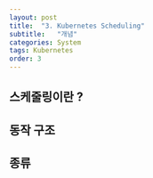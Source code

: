 ```yaml
---
layout: post
title:  "3. Kubernetes Scheduling"
subtitle:   "개념"
categories: System
tags: Kubernetes
order: 3
---
```


## 스케줄링이란 ?

## 동작 구조

## 종류